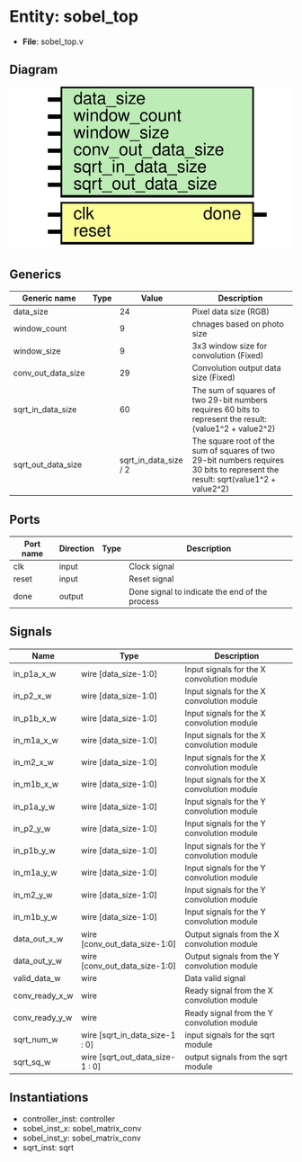 
# Entity: sobel_top 
- **File**: sobel_top.v

## Diagram
![Diagram](sobel_top.svg "Diagram")
## Generics

| Generic name       | Type | Value                 | Description                                                                                                                     |
| ------------------ | ---- | --------------------- | ------------------------------------------------------------------------------------------------------------------------------- |
| data_size          |      | 24                    | Pixel data size (RGB)                                                                                                           |
| window_count       |      | 9                     | chnages based on photo size                                                                                                     |
| window_size        |      | 9                     | 3x3 window size for convolution (Fixed)                                                                                         |
| conv_out_data_size |      | 29                    | Convolution output data size (Fixed)                                                                                            |
| sqrt_in_data_size  |      | 60                    | The sum of squares of two 29-bit numbers requires 60 bits to represent the result: (value1^2 + value2^2)                        |
| sqrt_out_data_size |      | sqrt_in_data_size / 2 | The square root of the sum of squares of two 29-bit numbers requires 30 bits to represent the result: sqrt(value1^2 + value2^2) |

## Ports

| Port name | Direction | Type | Description                                    |
| --------- | --------- | ---- | ---------------------------------------------- |
| clk       | input     |      | Clock signal                                   |
| reset     | input     |      | Reset signal                                   |
| done      | output    |      | Done signal to indicate the end of the process |

## Signals

| Name           | Type                            | Description                                  |
| -------------- | ------------------------------- | -------------------------------------------- |
| in_p1a_x_w     | wire [data_size-1:0]            | Input signals for the X convolution module   |
| in_p2_x_w      | wire [data_size-1:0]            | Input signals for the X convolution module   |
| in_p1b_x_w     | wire [data_size-1:0]            | Input signals for the X convolution module   |
| in_m1a_x_w     | wire [data_size-1:0]            | Input signals for the X convolution module   |
| in_m2_x_w      | wire [data_size-1:0]            | Input signals for the X convolution module   |
| in_m1b_x_w     | wire [data_size-1:0]            | Input signals for the X convolution module   |
| in_p1a_y_w     | wire [data_size-1:0]            | Input signals for the Y convolution module   |
| in_p2_y_w      | wire [data_size-1:0]            | Input signals for the Y convolution module   |
| in_p1b_y_w     | wire [data_size-1:0]            | Input signals for the Y convolution module   |
| in_m1a_y_w     | wire [data_size-1:0]            | Input signals for the Y convolution module   |
| in_m2_y_w      | wire [data_size-1:0]            | Input signals for the Y convolution module   |
| in_m1b_y_w     | wire [data_size-1:0]            | Input signals for the Y convolution module   |
| data_out_x_w   | wire [conv_out_data_size-1:0]   | Output signals from the X convolution module |
| data_out_y_w   | wire [conv_out_data_size-1:0]   | Output signals from the Y convolution module |
| valid_data_w   | wire                            | Data valid signal                            |
| conv_ready_x_w | wire                            | Ready signal from the X convolution module   |
| conv_ready_y_w | wire                            | Ready signal from the Y convolution module   |
| sqrt_num_w     | wire [sqrt_in_data_size-1 : 0]  | input signals for the sqrt module            |
| sqrt_sq_w      | wire [sqrt_out_data_size-1 : 0] | output signals from the sqrt module          |

## Instantiations

- controller_inst: controller
- sobel_inst_x: sobel_matrix_conv
- sobel_inst_y: sobel_matrix_conv
- sqrt_inst: sqrt
